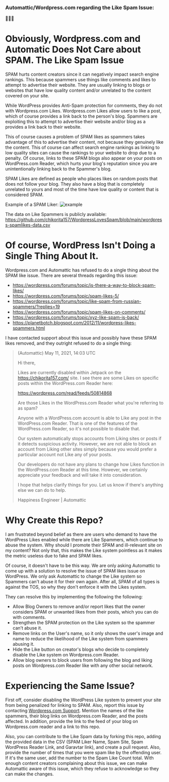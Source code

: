 ### Automattic/Wordpress.com regarding the Like Spam Issue:
🙈🙉🙊

# Obviously, Wordpress.com and Automatic Does Not Care about SPAM. The Like Spam Issue

SPAM hurts content creators since it can negatively impact search engine rankings. This because spammers use things like comments and likes to attempt to advertise their website. They are usually linking to blogs or websites that have low quality content and/or unrelated to the content covered on your site.

While WordPress provides Anti-Spam protection for comments, they do not with Wordpress.com Likes. Wordpress.com Likes allow users to like a post, which of course provides a link back to the person's blog. Spammers are exploiting this to attempt to advertise their website and/or blog as a provides a link back to their website. 

This of course causes a problem of SPAM likes as spammers takes advantage of this to advertise their content, not because they genuinely like the content. This of course can affect search engine rankings as linking to low quality sites can cause the rankings to your website to drop due to a penalty. Of course, links to these SPAM blogs also appear on your posts on WordPress.com Reader, which hurts your blog's reputation since you are unintentionally linking back to the Spammer's blog.

SPAM Likes are defined as people who places likes on random posts that does not follow your blog. They also have a blog that is completely unrelated to yours and most of the time have low quality or content that is considered SPAM.

Example of a SPAM Liker:
![example](https://i.imgur.com/tnQ5Rhr.png)

The data on Like Spammers is publicly available:
https://github.com/chikorita157/WordpressLovesSpam/blob/main/wordpress-spamlikes-data.csv

# Of course, WordPress Isn't Doing a Single Thing About It. 
Wordpress.com and Automattic has refused to do a single thing about the SPAM like issue. There are several threads regarding this issue:

* https://wordpress.com/forums/topic/is-there-a-way-to-block-spam-likes/
* https://wordpress.com/forums/topic/spam-likes-5/
* https://wordpress.com/forums/topic/like-spam-from-russian-spammers/?replies=19
* https://wordpress.com/forums/topic/spam-likes-on-comments/
* https://wordpress.com/forums/topic/xyz-like-spam-is-back/
* https://planetbotch.blogspot.com/2012/11/wordpress-likes-spammers.html

I have contacted support about this issue and possibly have these SPAM likes removed, and they outright refused to do a single thing:

> <Redacted> (Automattic)
> May 11, 2021, 14:03 UTC
> 
> Hi there,
> 
> Likes are currently disabled within Jetpack on the https://chikorita157.com/ site. I see there are some Likes on specific posts within the WordPress.com Reader here:
> 
> https://wordpress.com/read/feeds/50814868
> 
> Are those Likes in the WordPress.com Reader what you're referring to as spam?
> 
> Anyone with a WordPress.com account is able to Like any post in the WordPress.com Reader. That is one of the features of the WordPress.com Reader, so it's not possible to disable that.
> 
> Our system automatically stops accounts from Liking sites or posts if it detects suspicious activity. However, we are not able to block an account from Liking other sites simply because you would prefer a particular account not Like any of your posts.
> 
> Our developers do not have any plans to change how Likes function in the WordPress.com Reader at this time. However, we certainly appreciate your feedback and will take it into consideration.
> 
> I hope that helps clarify things for you. Let us know if there's anything else we can do to help.
> 
> <Redacted> 
> Happiness Engineer | Automattic

# Why Create this Repo?
I am frustrated beyond belief as there are users who demand to have the WordPress Likes enabled while there are Like Spammers, which continue to abuse the system. Why should I promote their SPAM and ill-relevant site on my content? Not only that, this makes the Like system pointless as it makes the metric useless due to fake and SPAM likes. 

Of course, it doesn't have to be this way. We are only asking Automattic to come up with a solution to resolve the issue of SPAM likes issue on WordPress. We only ask Automattic to change the Like system so Spammers can't abuse it for their own again. After all, SPAM of all types is against the TOS, so why they don't enforce it with the Likes system.

They can resolve this by implementing the following the following:
* Allow Blog Owners to remove and/or report likes that the owner considers SPAM or unwanted likes from their posts, which you can do with comments.
* Strengthen the SPAM protection on the Like system so the spammer can’t abuse it.
* Remove links on the User's name, so it only shows the user's image and name to reduce the likelihood of the Like system from spammers abusing it.
* Hide the Like button on creator's blogs who decide to completely disable the Like system on Wordpress.com Reader.
* Allow blog owners to block users from following the blog and liking posts on Wordpress.com Reader like with any other social network.

# Experiencing the Same Issue?
First off, consider disabling the WordPress Like system to prevent your site from being penalized for linking to SPAM. Also, report this issue by contacting [Wordpress.com Support](https://wordpress.com/help/contact). Mention the names of the like spammers, their blog links on Wordpress.com Reader, and the posts affected. In addition, provide the link to the feed of your blog on Wordpress.com reader and a link to this repo. 

Also, you can contribute to the Like Spam data by forking this repo, adding the provided data in the CSV (SPAM Liker Name, Spam Site, Spam WordPress Reader Link, and Garavtar link), and create a pull request. Also, provide the number of times that you were spam like by the offending user. If it's the same user, add the number to the Spam Like Count total. With enough content creators complaining about this issue, we can make Automattic aware of this issue, which they refuse to acknowledge so they can make the changes.
